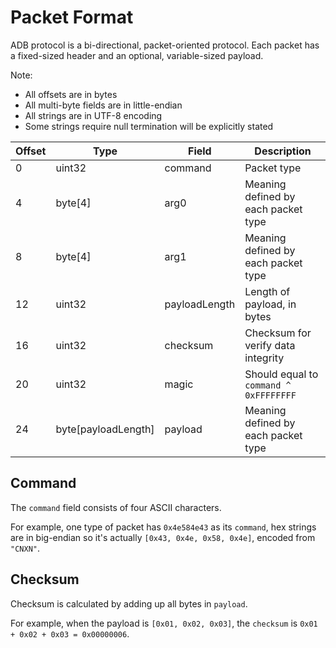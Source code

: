 # Packet Format

ADB protocol is a bi-directional, packet-oriented protocol. Each packet has a fixed-sized header and an optional, variable-sized payload.

Note:

* All offsets are in bytes
* All multi-byte fields are in little-endian
* All strings are in UTF-8 encoding
* Some strings require null termination will be explicitly stated

| Offset | Type                | Field         | Description                            |
| ------ | ------------------- | ------------- | -------------------------------------- |
| 0      | uint32              | command       | Packet type                            |
| 4      | byte[4]             | arg0          | Meaning defined by each packet type    |
| 8      | byte[4]             | arg1          | Meaning defined by each packet type    |
| 12     | uint32              | payloadLength | Length of payload, in bytes            |
| 16     | uint32              | checksum      | Checksum for verify data integrity     |
| 20     | uint32              | magic         | Should equal to `command ^ 0xFFFFFFFF` |
| 24     | byte[payloadLength] | payload       | Meaning defined by each packet type    |

## Command

The `command` field consists of four ASCII characters.

For example, one type of packet has `0x4e584e43` as its `command`, hex strings are in big-endian so it's actually `[0x43, 0x4e, 0x58, 0x4e]`, encoded from `"CNXN"`.

## Checksum

Checksum is calculated by adding up all bytes in `payload`.

For example, when the payload is `[0x01, 0x02, 0x03]`, the `checksum` is `0x01 + 0x02 + 0x03 = 0x00000006`.
